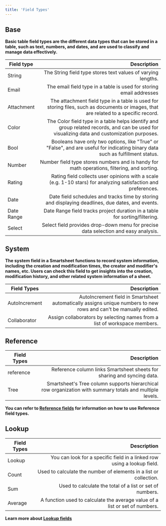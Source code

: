 ```yaml
---
title: 'Field Types'
---
```


## Base

**Basic table field types are the different data types that can be stored in a table, such as text, numbers, and dates, and are used to classify and manage data effectively.**

| Field type |                                                                                                                                Description |
| ---------- | -----------------------------------------------------------------------------------------------------------------------------------------: |
| String     |                                                                               The String field type stores text values of varying lengths. |
| Email      |                                                                        The email field type in a table is used for storing email addresses |
| Attachment |        The attachment field type in a table is used for storing files, such as documents or images, that are related to a specific record. |
| Color      | The Color field type in a table helps identify and group related records, and can be used for visualizing data and customization purposes. |
| Bool       |              Booleans have only two options, like "True" or "False", and are useful for indicating binary data such as fulfillment status. |
| Number     |                                                 Number field type stores numbers and is handy for math operations, filtering, and sorting. |
| Rating     |                             Rating field collects user opinions with a scale (e.g. 1-10 stars) for analyzing satisfaction and preferences. |
| Date       |                                           Date field schedules and tracks time by storing and displaying deadlines, due dates, and events. |
| Date Range |                                                                 Date Range field tracks project duration in a table for sorting/filtering. |
| Select     |                                                         Select field provides drop-down menu for precise data selection and easy analysis. |

## System

**The system field in a Smartsheet functions to record system information, including the creation and modification times, the creator and modifier's names, etc. Users can check this field to get insights into the creation, modification history, and other related system information of a sheet.**

| Field Types   |                                                                                                      Description |
| ------------- | ---------------------------------------------------------------------------------------------------------------: |
| AutoIncrement | AutoIncrement field in Smartsheet automatically assigns unique numbers to new rows and can't be manually edited. |
| Collaborator  |                                        Assign collaborators by selecting names from a list of workspace members. |

## Reference

| Field Types |                                                                                              Description |
| ----------- | -------------------------------------------------------------------------------------------------------: |
| reference   |                                   Reference column links Smartsheet sheets for sharing and syncing data. |
| Tree        | Smartsheet's Tree column supports hierarchical row organization with summary totals and multiple levels. |

**You can refer to [Reference fields](./reference-fields) for information on how to use Reference field types.**

## Lookup

| Field Types |                                                                 Description |
| ----------- | --------------------------------------------------------------------------: |
| Lookup      |     You can look for a specific field in a linked row using a lookup field. |
| Count       |           Used to calculate the number of elements in a list or collection. |
| Sum         |                    Used to calculate the total of a list or set of numbers. |
| Average     | A function used to calculate the average value of a list or set of numbers. |

**Learn more about [Lookup fields](./lookup-fields)**
